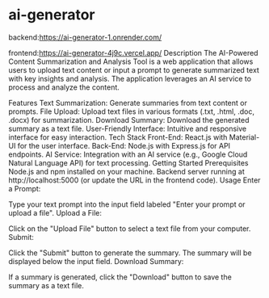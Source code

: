 # ai-generator
backend:https://ai-generator-1.onrender.com/

frontend:https://ai-generator-4j9c.vercel.app/
Description
The AI-Powered Content Summarization and Analysis Tool is a web application that allows users to upload text content or input a prompt to generate summarized text with key insights and analysis. The application leverages an AI service to process and analyze the content.

Features
Text Summarization: Generate summaries from text content or prompts.
File Upload: Upload text files in various formats (.txt, .html, .doc, .docx) for summarization.
Download Summary: Download the generated summary as a text file.
User-Friendly Interface: Intuitive and responsive interface for easy interaction.
Tech Stack
Front-End: React.js with Material-UI for the user interface.
Back-End: Node.js with Express.js for API endpoints.
AI Service: Integration with an AI service (e.g., Google Cloud Natural Language API) for text processing.
Getting Started
Prerequisites
Node.js and npm installed on your machine.
Backend server running at http://localhost:5000 (or update the URL in the frontend code).
Usage
Enter a Prompt:

Type your text prompt into the input field labeled "Enter your prompt or upload a file".
Upload a File:

Click on the "Upload File" button to select a text file from your computer.
Submit:

Click the "Submit" button to generate the summary. The summary will be displayed below the input field.
Download Summary:

If a summary is generated, click the "Download" button to save the summary as a text file.

